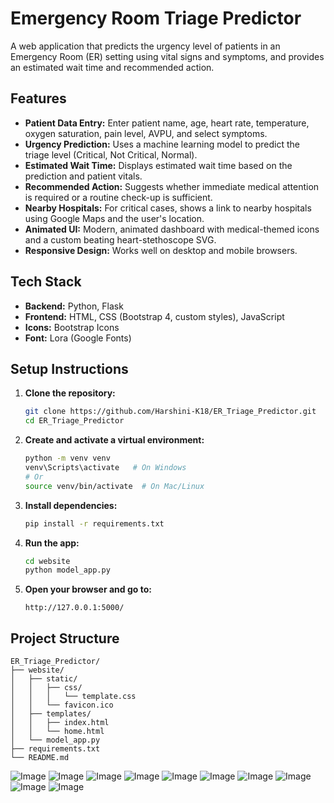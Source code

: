 # Emergency Room Triage Predictor

A web application that predicts the urgency level of patients in an Emergency Room (ER) setting using vital signs and symptoms, and provides an estimated wait time and recommended action.

## Features

- **Patient Data Entry:** Enter patient name, age, heart rate, temperature, oxygen saturation, pain level, AVPU, and select symptoms.
- **Urgency Prediction:** Uses a machine learning model to predict the triage level (Critical, Not Critical, Normal).
- **Estimated Wait Time:** Displays estimated wait time based on the prediction and patient vitals.
- **Recommended Action:** Suggests whether immediate medical attention is required or a routine check-up is sufficient.
- **Nearby Hospitals:** For critical cases, shows a link to nearby hospitals using Google Maps and the user's location.
- **Animated UI:** Modern, animated dashboard with medical-themed icons and a custom beating heart-stethoscope SVG.
- **Responsive Design:** Works well on desktop and mobile browsers.

## Tech Stack

- **Backend:** Python, Flask
- **Frontend:** HTML, CSS (Bootstrap 4, custom styles), JavaScript
- **Icons:** Bootstrap Icons
- **Font:** Lora (Google Fonts)

## Setup Instructions

1. **Clone the repository:**
   ```sh
   git clone https://github.com/Harshini-K18/ER_Triage_Predictor.git
   cd ER_Triage_Predictor
   ```

2. **Create and activate a virtual environment:**
   ```sh
   python -m venv venv
   venv\Scripts\activate   # On Windows
   # Or
   source venv/bin/activate  # On Mac/Linux
   ```

3. **Install dependencies:**
   ```sh
   pip install -r requirements.txt
   ```

4. **Run the app:**
   ```sh
   cd website
   python model_app.py
   ```

5. **Open your browser and go to:**
   ```
   http://127.0.0.1:5000/
   ```

## Project Structure

```
ER_Triage_Predictor/
├── website/
│   ├── static/
│   │   ├── css/
│   │   │   └── template.css
│   │   └── favicon.ico
│   ├── templates/
│   │   ├── index.html
│   │   └── home.html
│   └── model_app.py
├── requirements.txt
└── README.md
```

![Image](https://github.com/user-attachments/assets/8881f677-56a6-40c6-a8e5-62c91c0d4546)
![Image](https://github.com/user-attachments/assets/926ac714-1f9a-4094-b6f2-c1f05f1aba65)
![Image](https://github.com/user-attachments/assets/a70bdb3d-1e52-4519-9db4-827ee9e6de1b)
![Image](https://github.com/user-attachments/assets/ea2f4b48-23b4-4f00-bde4-aee1a20a2501)
![Image](https://github.com/user-attachments/assets/d5f199a3-fa64-4a4a-ad73-f32fa844d889)
![Image](https://github.com/user-attachments/assets/154bb30f-0071-4815-858a-e0b82729ec93)
![Image](https://github.com/user-attachments/assets/4eec18e6-f1fb-49cc-b6b0-0c54bbbd62e4)
![Image](https://github.com/user-attachments/assets/99e1cf50-dd66-4365-9482-e2c093d64340)
![Image](https://github.com/user-attachments/assets/42eae281-1ac4-40de-8143-355d08049aab)
![Image](https://github.com/user-attachments/assets/c40c9ff0-5d9c-4ce6-9fda-bcccf95fe188)
